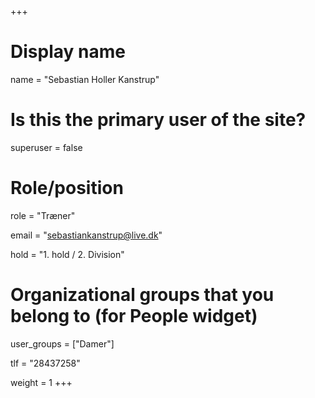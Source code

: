 +++
# Display name
name = "Sebastian Holler Kanstrup"

# Is this the primary user of the site?
superuser = false

# Role/position
role = "Træner"

email = "sebastiankanstrup@live.dk"

hold = "1. hold / 2. Division"

# Organizational groups that you belong to (for People widget)
user_groups = ["Damer"]

tlf = "28437258"

weight = 1
+++
